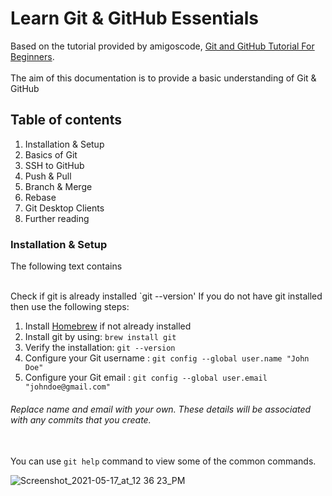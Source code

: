 # Learn Git & GitHub Essentials
Based on the tutorial provided by amigoscode, [Git and GitHub Tutorial For Beginners](https://youtu.be/3fUbBnN_H2c).  
<br/>The aim of this documentation is to provide a basic understanding of Git & GitHub
## Table of contents
1. Installation & Setup
2. Basics of Git
3. SSH to GitHub
4. Push & Pull
5. Branch & Merge
6. Rebase
7. Git Desktop Clients
8. Further reading


### Installation & Setup
The following text contains 

<br/>Check if git is already installed `git --version'
If you do not have git installed then use the following steps:
1. Install [Homebrew](https://brew.sh/) if not already installed
2. Install git by using: `brew install git`
3. Verify the installation: `git --version`
4. Configure your Git username : `git config --global user.name "John Doe"`
5. Configure your Git email : `git config --global user.email "johndoe@gmail.com"`
###### Replace name and email with your own. These details will be associated with any commits that you create.

<br/>You can use `git help` command to view some of the common commands.


![Screenshot_2021-05-17_at_12 36 23_PM](https://user-images.githubusercontent.com/34064583/119927834-df2a7280-bf97-11eb-8e58-0a906e5604ea.png)

